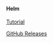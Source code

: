 #### Helm
[Tutorial](https://www.jianshu.com/p/200020e7a843)

[GitHub Releases](https://github.com/helm/helm/releases)